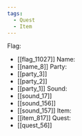 ```yaml
---
tags:
  - Quest
  - Item
---
```

Flag:
- [[flag_11027]]
Name:
- [[name_8]]
Party:
- [[party_3]]
- [[party_2]]
- [[party_1]]
Sound:
- [[sound_17]]
- [[sound_156]]
- [[sound_157]]
Item:
- [[item_817]]
Quest:
- [[quest_56]]
